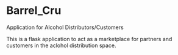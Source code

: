 # Barrel_Cru
Application for Alcohol Distributors/Customers

This is a flask application to act as a marketplace for partners and customers in the aclohol distribution space. 
